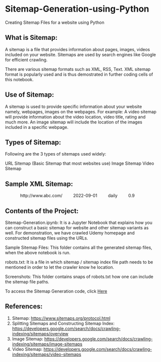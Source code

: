# Sitemap-Generation-using-Python
Creating Sitemap Files for a website using Python

## What is Sitemap:
A sitemap is a file that provides information about pages, images, videos included on your website.
Sitemaps are used by search engines like Google for efficient crawling.

There are various sitemap formats such as XML, RSS, Text. XML sitemap format is popularly used and is thus demostrated in further coding cells of this notebook.

## Use of Sitemap:
A sitemap is used to provide specific information about your website namely, webpages, images on the webpages.
For example:
A video sitemap will provide information about the video location, video title, rating and much more.
An image sitemap will include the location of the images included in a specific webpage.

## Types of Sitemap:
Following are the 3 types of sitemaps used widely:

URL Sitemap (Basic Sitemap that most websites use)
Image Sitemap
Video Sitemap

## Sample XML Sitemap:

<?xml version="1.0" encoding="UTF-8"?>
<urlset xmlns="http://www.sitemaps.org/schemas/sitemap/0.9" >
 <url>
  <loc> http://www.abc.com/ </loc>
  <lastmod> 2022-09-01 </lastmod>
  <changefreq> daily </changefreq>
  <priority> 0.9 </priority>
 </url>
</urlset>

## Contents of the Project:

Sitemap-Generation.ipynb: It is a Jupyter Notebook that explains how you can construct a basic sitemap for website and other sitemap variants as well. For demonstration, we have crawled Udemy homepage and constructed sitemap files using the URLs.

Sample Sitemap Files: This folder contains all the generated sitemap files, when the above notebook is run.

robots.txt: It is a file in which sitemap / sitemap index file path needs to be mentioned in order to let the crawler know he location.

Screenshots: This folder contains snaps of robots.txt how one can include the sitemap file paths.

To access the Sitemap Generation code, click <a href="https://github.com/shalaka-thorat/Sitemap-Generation-using-Python/blob/main/Sitemap-Generation.ipynb">Here</a>
    
## References:

1) Sitemap: https://www.sitemaps.org/protocol.html
2) Splitting Sitemaps and Constructing Sitemap Index: https://developers.google.com/search/docs/crawling-indexing/sitemaps/overview
3) Image Sitemap: https://developers.google.com/search/docs/crawling-indexing/sitemaps/image-sitemaps
4) Video Sitemap: https://developers.google.com/search/docs/crawling-indexing/sitemaps/video-sitemaps